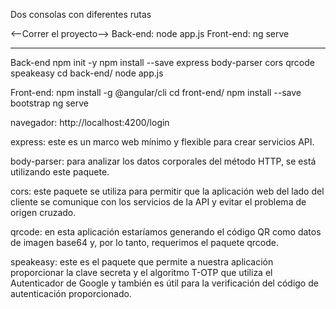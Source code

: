 Dos consolas con diferentes rutas

<--Correr el proyecto-->
Back-end: node app.js
Front-end: ng serve


----------------------------
Back-end
	npm init -y
	npm install --save express body-parser cors qrcode speakeasy
	cd back-end/
	node app.js

Front-end: 
	npm install -g @angular/cli
	cd front-end/
	npm install --save bootstrap
	ng serve

navegador:
	http://localhost:4200/login


express: este es un marco web mínimo y flexible para crear servicios API.

body-parser: para analizar los datos corporales del método HTTP, se está utilizando este paquete.

cors: este paquete se utiliza para permitir que la aplicación web del lado del cliente se comunique 
con los servicios de la API y evitar el problema de origen cruzado.

qrcode: en esta aplicación estaríamos generando el código QR como datos de imagen base64 y, por lo tanto,
requerimos el paquete qrcode.

speakeasy: este es el paquete que permite a nuestra aplicación proporcionar la clave secreta y el algoritmo 
T-OTP que utiliza el Autenticador de Google y también es útil para la verificación del código de autenticación 
proporcionado.